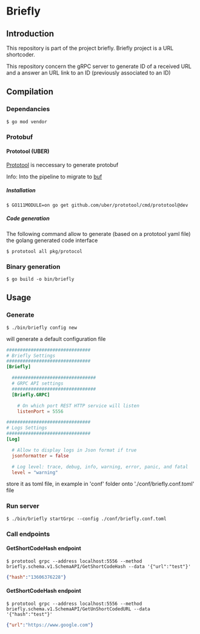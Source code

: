 # Briefly

## Introduction
This repository is part of the project briefly.
Briefly project is a URL shortcoder.

This repository concern the gRPC server to generate ID of a received URL and a answer an URL link to an ID (previously associated to an ID) 

## Compilation

### Dependancies
```shell
$ go mod vendor
```

### Protobuf
#### Prototool (UBER)
[Prototool](https://github.com/uber/prototool) is neccessary to generate protobuf

Info: Into the pipeline to migrate to [buf](https://github.com/bufbuild/buf)
##### Installation
```shell
$ GO111MODULE=on go get github.com/uber/prototool/cmd/prototool@dev
```
##### Code generation
The following command allow to generate (based on a prototool yaml file) the golang generated code interface 
```shell
$ prototool all pkg/protocol
```
### Binary generation
```shell
$ go build -o bin/briefly
```
## Usage
### Generate
```shell
$ ./bin/briefly config new
```

will generate a default configuration file

```toml
###############################
# Briefly Settings 
###############################
[Briefly]

  ###############################
  # GRPC API settings 
  ###############################
  [Briefly.GRPC]

    # On which port REST HTTP service will listen
    listenPort = 5556

###############################
# Logs Settings 
###############################
[Log]

  # Allow to display logs in Json format if true
  jsonformatter = false

  # Log level: trace, debug, info, warning, error, panic, and fatal
  level = "warning"

```

store it as toml file, in example in 'conf' folder onto './conf/briefly.conf.toml' file

### Run server
```shell
$ ./bin/briefly startGrpc --config ./conf/briefly.conf.toml
```
### Call endpoints
#### GetShortCodeHash endpoint
```shell
$ prototool grpc --address localhost:5556 --method briefly.schema.v1.SchemaAPI/GetShortCodeHash --data '{"url":"test"}'
```
```json
{"hash":"13606376228"}
```
#### GetShortCodeHash endpoint
```shell
$ prototool grpc --address localhost:5556 --method briefly.schema.v1.SchemaAPI/GetUnShortCodedURL --data '{"hash":"test"}'
```
```json
{"url":"https://www.google.com"}
```
